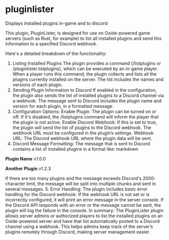 # pluginlister
Displays installed plugins in-game and to discord

This plugin, PluginLister, is designed for use on Oxide-powered game servers (such as Rust, for example) to list all installed plugins and send this information to a specified Discord webhook.

Here's a detailed breakdown of the functionality:
1. Listing Installed Plugins
The plugin provides a command (/listplugins or /pluginlister.listplugins), which can be executed by an in-game player. When a player runs this command, the plugin collects and lists all the plugins currently installed on the server.
The list includes the names and versions of each plugin.
2. Sending Plugin Information to Discord
If enabled in the configuration, the plugin also sends the list of installed plugins to a Discord channel via a webhook.
The message sent to Discord includes the plugin name and version for each plugin, in a formatted message.
3. Configuration Options:
Enable Plugin: The plugin can be turned on or off. If it's disabled, the /listplugins command will inform the player that the plugin is not active.
Enable Discord Webhook: If this is set to true, the plugin will send the list of plugins to the Discord webhook. The webhook URL must be configured in the plugin’s settings.
Webhook URL: The Discord webhook URL where the plugin data will be sent.
4. Discord Message Formatting:
The message that is sent to Discord contains a list of installed plugins in a format like:
markdown

**Plugin Name** v1.0.0

**Another Plugin** v1.2.3


If there are too many plugins and the message exceeds Discord's 2000-character limit, the message will be split into multiple chunks and sent in several messages.
5. Error Handling:
The plugin includes basic error handling for the Discord webhook. If the webhook URL is not set or is incorrectly configured, it will print an error message in the server console.
If the Discord API responds with an error or the message cannot be sent, the plugin will log the failure in the console.
In summary:
The PluginLister plugin allows server admins or authorized players to list the installed plugins on an Oxide-powered server and have that list automatically posted to a Discord channel using a webhook. This helps admins keep track of the server’s plugins remotely through Discord, making server management easier.
